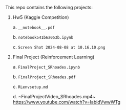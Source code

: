 This repo contains the following projects:

1. Hw5 (Kaggle Competition)
   
   a. `__notebook__.pdf`
   
   b. `notebook541b6a053b.ipynb`
   
   c. `Screen Shot 2024-08-08 at 10.16.10.png`
   
2. Final Project (Reinforcement Learning)
   
   a. `FinalProject_SRhoades.ipynb`
   
   b. `FinalProject_SRhoades.pdf`
   
   c. `RLenvsetup.md`
   
   d. ~FinalProjectVideo_SRhoades.mp4~
   https://www.youtube.com/watch?v=IabidVwwWTg
